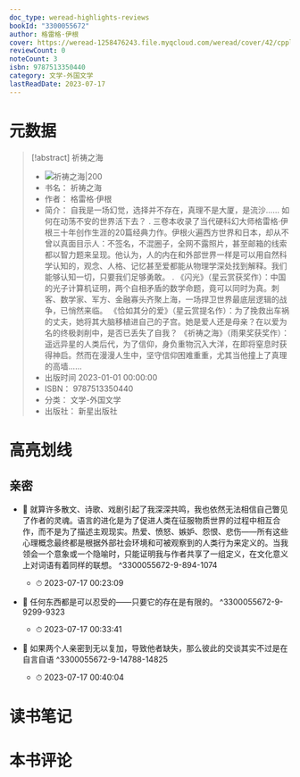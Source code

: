 ```yaml
---
doc_type: weread-highlights-reviews
bookId: "3300055672"
author: 格雷格·伊根
cover: https://weread-1258476243.file.myqcloud.com/weread/cover/42/cpplatform_nqvkgpetv9f9nnmsmxl5fa/t7_cpplatform_nqvkgpetv9f9nnmsmxl5fa1681719035.jpg
reviewCount: 0
noteCount: 3
isbn: 9787513350440
category: 文学-外国文学
lastReadDate: 2023-07-17
---
```

# 元数据
> [!abstract] 祈祷之海
> - ![ 祈祷之海|200](https://weread-1258476243.file.myqcloud.com/weread/cover/42/cpplatform_nqvkgpetv9f9nnmsmxl5fa/t7_cpplatform_nqvkgpetv9f9nnmsmxl5fa1681719035.jpg)
> - 书名： 祈祷之海
> - 作者： 格雷格·伊根
> - 简介： 自我是一场幻觉，选择并不存在，真理不是大厦，是流沙……
如何在动荡不安的世界活下去？
.
三卷本收录了当代硬科幻大师格雷格·伊根三十年创作生涯的20篇经典力作。伊根火遍西方世界和日本，却从不曾以真面目示人：不签名，不混圈子，全网不露照片，甚至邮箱的线索都以智力题来呈现。他认为，人的内在和外部世界一样是可以用自然科学认知的，观念、人格、记忆甚至爱都能从物理学深处找到解释。我们能够认知一切，只要我们足够勇敢。
.
《闪光》（星云赏获奖作）：中国的光子计算机证明，两个自相矛盾的数学命题，竟可以同时为真。刺客、数学家、军方、金融寡头齐聚上海，一场捍卫世界最底层逻辑的战争，已悄然来临。
《恰如其分的爱》（星云赏提名作）：为了挽救出车祸的丈夫，她将其大脑移植进自己的子宫。她是爱人还是母亲？在以爱为名的终极剥削中，是否已丢失了自我？
《祈祷之海》（雨果奖获奖作）：遥远异星的人类后代，为了信仰，身负重物沉入大洋，在即将窒息时获得神启。然而在漫漫人生中，坚守信仰困难重重，尤其当他撞上了真理的高墙……
> - 出版时间 2023-01-01 00:00:00
> - ISBN： 9787513350440
> - 分类： 文学-外国文学
> - 出版社： 新星出版社

# 高亮划线

## 亲密


- 📌 就算许多散文、诗歌、戏剧引起了我深深共鸣，我也依然无法相信自己瞥见了作者的灵魂。语言的进化是为了促进人类在征服物质世界的过程中相互合作，而不是为了描述主观现实。热爱、愤怒、嫉妒、怨恨、悲伤——所有这些心理概念最终都是根据外部社会环境和可被观察到的人类行为来定义的。当我领会一个意象或一个隐喻时，只能证明我与作者共享了一组定义，在文化意义上对词语有着同样的联想。 ^3300055672-9-894-1074
    - ⏱ 2023-07-17 00:23:09 

- 📌 任何东西都是可以忍受的——只要它的存在是有限的。 ^3300055672-9-9299-9323
    - ⏱ 2023-07-17 00:33:41 

- 📌 如果两个人亲密到无以复加，导致他者缺失，那么彼此的交谈其实不过是在自言自语 ^3300055672-9-14788-14825
    - ⏱ 2023-07-17 00:40:04 
# 读书笔记

# 本书评论
